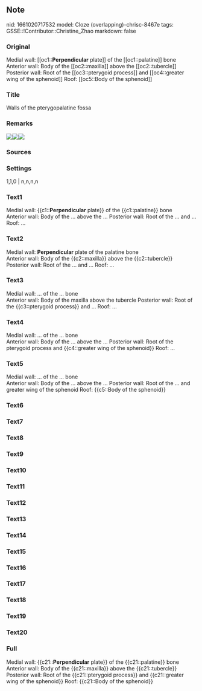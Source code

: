 ## Note
nid: 1661020717532
model: Cloze (overlapping)-chrisc-8467e
tags: GSSE::!Contributor::Christine_Zhao
markdown: false

### Original
<div>
  <div>
    <div>
      <div>
        Medial wall: [[oc1::<b>P</b><span style="font-weight:
        bold;">erpendicular</span> plate]] of the [[oc1::palatine]]
        bone
      </div>
      <div>
        Anterior wall: Body of the [[oc2::maxilla]] above the
        [[oc2::tubercle]] Posterior wall: Root of the
        [[oc3::pterygoid process]] and [[oc4::greater wing of the
        sphenoid]] Roof: [[oc5::Body of the sphenoid]]
      </div>
    </div>
  </div>
</div>

### Title
Walls of the pterygopalatine fossa

### Remarks
<img src="070417_1004_Pterygopala1.jpg"><img src= 
"pterygopalatine-fossa-7-638.jpg"><img src= 
"1cdb9b9daa5f5091d5b8d5b56fed0e69.png">

### Sources


### Settings
1,1,0 | n,n,n,n

### Text1
<div>
  <div>
    <div>
      <div>
        Medial wall: {{c1::<b>P</b><span style="font-weight:
        bold;">erpendicular</span> plate}} of the {{c1::palatine}}
        bone
      </div>
      <div>
        Anterior wall: Body of the ... above the ... Posterior
        wall: Root of the ... and ... Roof: ...
      </div>
    </div>
  </div>
</div>

### Text2
<div>
  <div>
    <div>
      <div>
        Medial wall: <b>P</b><span style="font-weight:
        bold;">erpendicular</span> plate of the palatine bone
      </div>
      <div>
        Anterior wall: Body of the {{c2::maxilla}} above the
        {{c2::tubercle}} Posterior wall: Root of the ... and ...
        Roof: ...
      </div>
    </div>
  </div>
</div>

### Text3
<div>
  <div>
    <div>
      <div>
        Medial wall: ... of the ... bone
      </div>
      <div>
        Anterior wall: Body of the maxilla above the tubercle
        Posterior wall: Root of the {{c3::pterygoid process}} and
        ... Roof: ...
      </div>
    </div>
  </div>
</div>

### Text4
<div>
  <div>
    <div>
      <div>
        Medial wall: ... of the ... bone
      </div>
      <div>
        Anterior wall: Body of the ... above the ... Posterior
        wall: Root of the pterygoid process and {{c4::greater wing
        of the sphenoid}} Roof: ...
      </div>
    </div>
  </div>
</div>

### Text5
<div>
  <div>
    <div>
      <div>
        Medial wall: ... of the ... bone
      </div>
      <div>
        Anterior wall: Body of the ... above the ... Posterior
        wall: Root of the ... and greater wing of the sphenoid
        Roof: {{c5::Body of the sphenoid}}
      </div>
    </div>
  </div>
</div>

### Text6


### Text7


### Text8


### Text9


### Text10


### Text11


### Text12


### Text13


### Text14


### Text15


### Text16


### Text17


### Text18


### Text19


### Text20


### Full
<div>
  <div>
    <div>
      <div>
        Medial wall: {{c21::<b>P</b><span style="font-weight:
        bold;">erpendicular</span> plate}} of the {{c21::palatine}}
        bone
      </div>
      <div>
        Anterior wall: Body of the {{c21::maxilla}} above the
        {{c21::tubercle}} Posterior wall: Root of the
        {{c21::pterygoid process}} and {{c21::greater wing of the
        sphenoid}} Roof: {{c21::Body of the sphenoid}}
      </div>
    </div>
  </div>
</div>
